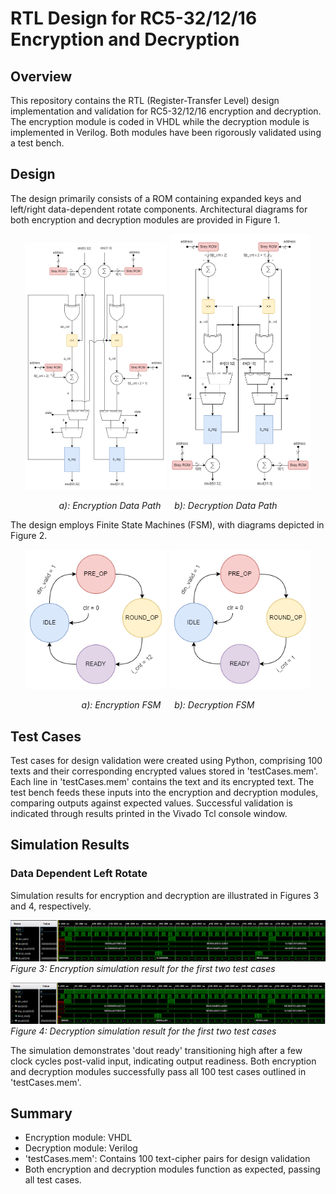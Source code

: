 # RTL Design for RC5-32/12/16 Encryption and Decryption

## Overview
This repository contains the RTL (Register-Transfer Level) design implementation and validation for RC5-32/12/16 encryption and decryption. The encryption module is coded in VHDL while the decryption module is implemented in Verilog. Both modules have been rigorously validated using a test bench.

## Design
The design primarily consists of a ROM containing expanded keys and left/right data-dependent rotate components. Architectural diagrams for both encryption and decryption modules are provided in Figure 1.

<p align="center">
  <img src="Figures/Encryption_DataPath.png" width="45%" />
  <img src="Figures/Decryption_DataPath.png" width="45%" />
</p>

<p align="center">
  <em>a): Encryption Data Path</em> &emsp; <em>b): Decryption Data Path</em>
</p>


The design employs Finite State Machines (FSM), with diagrams depicted in Figure 2.

<p align="center">
  <img src="Figures/Encryption_FSM.png" width="45%" />
  <img src="Figures/Decryption_FSM.png" width="45%" />
</p>

<p align="center">
  <em>a): Encryption FSM </em> &emsp; <em>b): Decryption FSM</em>
</p>

## Test Cases
Test cases for design validation were created using Python, comprising 100 texts and their corresponding encrypted values stored in 'testCases.mem'. Each line in 'testCases.mem' contains the text and its encrypted text. The test bench feeds these inputs into the encryption and decryption modules, comparing outputs against expected values. Successful validation is indicated through results printed in the Vivado Tcl console window.

## Simulation Results
### Data Dependent Left Rotate
Simulation results for encryption and decryption are illustrated in Figures 3 and 4, respectively.

![Encryption Simulation](Figures/Encryption_Simulation.png)
*Figure 3: Encryption simulation result for the first two test cases*

![Decryption Simulation](Figures/Decryption_Simulation.png)
*Figure 4: Decryption simulation result for the first two test cases*

The simulation demonstrates 'dout ready' transitioning high after a few clock cycles post-valid input, indicating output readiness. Both encryption and decryption modules successfully pass all 100 test cases outlined in 'testCases.mem'.

## Summary
- Encryption module: VHDL
- Decryption module: Verilog
- 'testCases.mem': Contains 100 text-cipher pairs for design validation
- Both encryption and decryption modules function as expected, passing all test cases.

